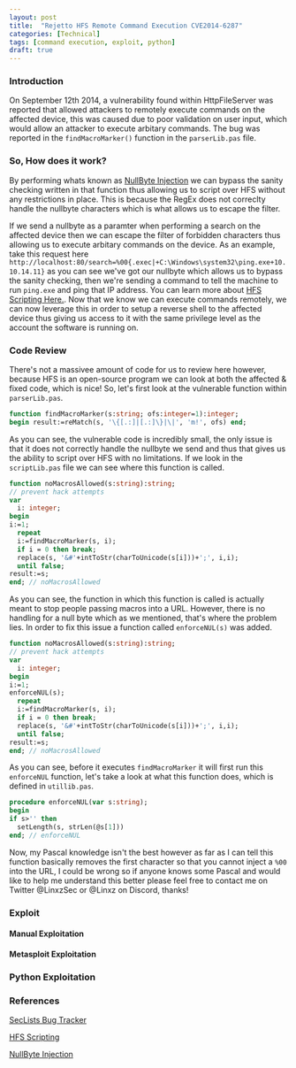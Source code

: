 ```yaml
---
layout: post
title:  "Rejetto HFS Remote Command Execution CVE2014-6287"
categories: [Technical]
tags: [command execution, exploit, python]
draft: true
---
```


### Introduction

On September 12th 2014, a vulnerability found within HttpFileServer was reported that allowed attackers to remotely execute commands on the affected device, this was caused due to poor validation on user input, which would allow an attacker to execute arbitary commands. The bug was reported in the `findMacroMarker()` function in the `parserLib.pas` file.

### So, How does it work?

By performing whats known as [NullByte Injection](http://projects.webappsec.org/w/page/13246949/Null%20Byte%20Injection) we can bypass the sanity checking written in that function thus allowing us to script over HFS without any restrictions in place. This is because the RegEx does not correclty handle the nullbyte characters which is what allows us to escape the filter.

If we send a nullbyte as a paramter when performing a search on the affected device then we can escape the filter of forbidden characters thus allowing us to execute arbitary commands on the device. As an example, take this request here `http://localhost:80/search=%00{.exec|+C:\Windows\system32\ping.exe+10.10.14.11}` as you can see we've got our nullbyte which allows us to bypass the sanity checking, then we're sending a command to tell the machine to run `ping.exe` and ping that IP address. You can learn more about [HFS Scripting Here.](http://www.rejetto.com/wiki/index.php/HFS:_scripting_commands). Now that we know we can execute commands remotely, we can now leverage this in order to setup a reverse shell to the affected device thus giving us access to it with the same privilege level as the account the software is running on.

### Code Review

There's not a massivee amount of code for us to review here however, because HFS is an open-source program we can look at both the affected & fixed code, which is nice! So, let's first look at the vulnerable function within `parserLib.pas`.

```Pascal
function findMacroMarker(s:string; ofs:integer=1):integer;
begin result:=reMatch(s, '\{[.:]|[.:]\}|\|', 'm!', ofs) end;
```

As you can see, the vulnerable code is incredibly small, the only issue is that it does not correctly handle the nullbyte we send and thus that gives us the ability to script over HFS with no limitations. If we look in the `scriptLib.pas` file we can see where this function is called.

```Pascal
function noMacrosAllowed(s:string):string;
// prevent hack attempts
var
  i: integer;
begin
i:=1;
  repeat
  i:=findMacroMarker(s, i);
  if i = 0 then break;
  replace(s, '&#'+intToStr(charToUnicode(s[i]))+';', i,i);
  until false;
result:=s;
end; // noMacrosAllowed
```

As you can see, the function in which this function is called is actually meant to stop people passing macros into a URL. However, there is no handling for a null byte which as we mentioned, that's where the problem lies. In order to fix this issue a function called `enforceNUL(s)` was added.

```Pascal
function noMacrosAllowed(s:string):string;
// prevent hack attempts
var
  i: integer;
begin
i:=1;
enforceNUL(s);
  repeat
  i:=findMacroMarker(s, i);
  if i = 0 then break;
  replace(s, '&#'+intToStr(charToUnicode(s[i]))+';', i,i);
  until false;
result:=s;
end; // noMacrosAllowed
```

As you can see, before it executes `findMacroMarker` it will first run this `enforceNUL` function, let's take a look at what this function does, which is defined in `utillib.pas`.

```Pascal
procedure enforceNUL(var s:string);
begin
if s>'' then
  setLength(s, strLen(@s[1]))
end; // enforceNUL
```

Now, my Pascal knowledge isn't the best however as far as I can tell this function basically removes the first character so that you cannot inject a `%00` into the URL, I could be wrong so if anyone knows some Pascal and would like to help me understand this better please feel free to contact me on Twitter @LinxzSec or @Linxz on Discord, thanks!

### Exploit

#### Manual Exploitation

#### Metasploit Exploitation

### Python Exploitation

### References

[SecLists Bug Tracker](https://seclists.org/bugtraq/2014/Sep/85)

[HFS Scripting](http://www.rejetto.com/wiki/index.php/HFS:_scripting_commands)

[NullByte Injection](http://projects.webappsec.org/w/page/13246949/Null%20Byte%20Injection)